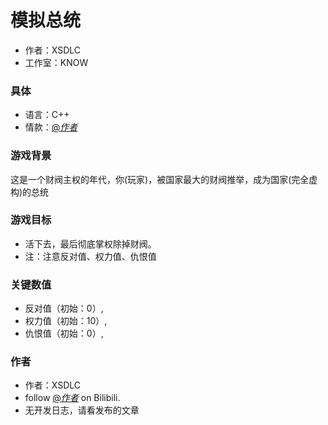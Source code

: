 # 模拟总统
- 作者：XSDLC
- 工作室：KNOW
### 具体
- 语言：C++
- 情款：[@_作者_](https://www.bilibili.com/read/cv29121494/)

### 游戏背景
这是一个财阀主权的年代，你(玩家)，被国家最大的财阀推举，成为国家(完全虚构)的总统
### 游戏目标
- 活下去，最后彻底掌权除掉财阀。
- 注：注意反对值、权力值、仇恨值
### 关键数值
- 反对值（初始：0）,
- 权力值（初始：10）,
- 仇恨值（初始：0）,
### 作者
- 作者：XSDLC
- follow [@_作者_](https://space.bilibili.com/499384851?spm_id_from=333.1007.0.0) on Bilibili.
- 无开发日志，请看发布的文章

